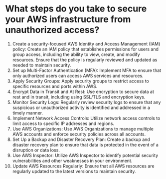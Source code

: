 # What steps do you take to secure your AWS infrastructure from unauthorized access?

1. Create a security-focused AWS Identity and Access Management (IAM) policy: Create an IAM policy that establishes permissions for users and group access, including the ability to view, create, and modify resources. Ensure that the policy is regularly reviewed and updated as needed to maintain security.
2. Set up Multi-Factor Authentication (MFA): Implement MFA to ensure that only authorized users can access AWS services and resources.
3. Apply Security Groups: Apply security groups to restrict access to specific resources and ports within AWS.
4. Encrypt Data in Transit and At Rest: Use encryption to secure data at rest and in transit, including using SSL/TLS and encryption keys.
5. Monitor Security Logs: Regularly review security logs to ensure that any suspicious or unauthorized activity is identified and addressed in a timely manner.
6. Implement Network Access Controls: Utilize network access controls to limit access to specific IP addresses and regions.
7. Use AWS Organizations: Use AWS Organizations to manage multiple AWS accounts and enforce security policies across all accounts.
8. Set Up a Backup and Disaster Recovery Plan: Create a backup and disaster recovery plan to ensure that data is protected in the event of a disruption or data loss.
9. Use AWS Inspector: Utilize AWS Inspector to identify potential security vulnerabilities and other weaknesses in your environment.
10. Update AWS Resources Regularly: Ensure that all AWS resources are regularly updated to the latest versions to maintain security.
